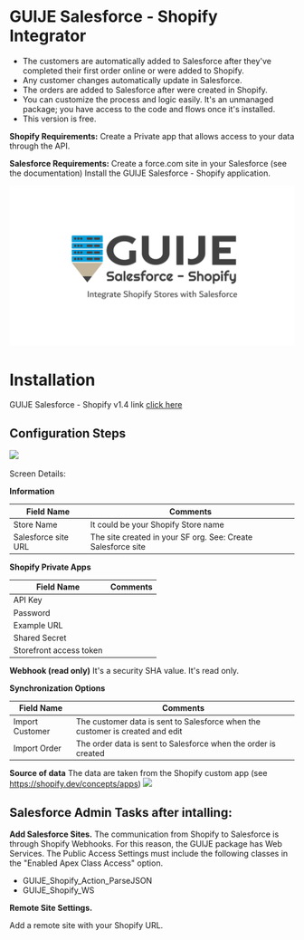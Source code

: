 # GUIJE Salesforce - Shopify Integrator

- The customers are automatically added to Salesforce after they've completed their first order online or were added to Shopify.
- Any customer changes automatically update in Salesforce.
- The orders are added to Salesforce after were created in Shopify.
- You can customize the process and logic easily. It's an unmanaged package; you have access to the code and flows once it's installed.
- This version is free.

**Shopify Requirements:**
Create a Private app that allows access to your data through the API.

**Salesforce Requirements:**
Create a force.com site in your Salesforce (see the documentation)
Install the GUIJE Salesforce - Shopify application.

[![homepage][1]][2]

[1]:  Guije-shopify-v2.png
[2]:  https://www.youtube.com/watch?v=qA_KkpOrGh0=emb_logo

# Installation
GUIJE Salesforce - Shopify v1.4  link [click here](https://login.salesforce.com/packaging/installPackage.apexp?p0=04t3i000002imDfAAI "GUIJE Salesforce - Shopify")

## Configuration Steps


![](https://github.com/greenxolutions/guije-shopify/blob/master/images/ShopifyCreateForm.png?raw=true)

Screen Details:

**Information**

|  Field Name  | Comments  |
| ------------ | ------------ |
| Store Name  | It could be your Shopify Store name |
|  Salesforce site URL  |  The site created in your SF org. See: Create Salesforce site |

**Shopify Private Apps**

|  Field Name   | Comments  |
| ------------ | ------------ |
|  API Key  |    |   
| Password | | 
| Example URL ||
| Shared Secret ||
| Storefront access token |||

**Webhook (read only)** It's a security SHA value. It's read only.

**Synchronization Options**

|  Field Name   | Comments  |
| ------------ | ------------ |
| Import Customer | The customer data is sent to Salesforce when the customer is created and edit |
| Import Order | The order data is sent to Salesforce when the order is created |

**Source of data**
The data are taken from the Shopify custom app (see https://shopify.dev/concepts/apps)
![](https://github.com/greenxolutions/guije-shopify/blob/master/images/ShopifyAppData.png?raw=true)

## Salesforce Admin Tasks after intalling:
**Add Salesforce Sites.**
The communication from Shopify to Salesforce is through Shopify Webhooks. For this reason, the GUIJE package has Web Services. The Public Access Settings must include the following classes in the "Enabled Apex Class Access" option.
- GUIJE_Shopify_Action_ParseJSON
- GUIJE_Shopify_WS

**Remote Site Settings.**

Add a remote site with your Shopify URL.


